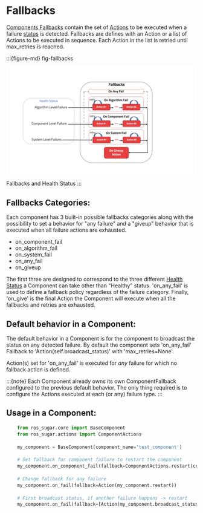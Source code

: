 # Fallbacks

 [Components Fallbacks](../apidocs/ros_sugar/ros_sugar.core.fallbacks.md/#classes) contain the set of [Actions](actions.md) to be executed when a failure [status](status.md) is detected. Fallbacks are defines with an Action or a list of Actions to be executed in sequence. Each Action in the list is retried until max_retries is reached.

:::{figure-md} fig-fallbacks

<img src="../_static/images/diagrams/fallbacks.jpg" alt="Fallbacks and Health Status" width="900px">

Fallbacks and Health Status
:::

## Fallbacks Categories:

Each component has 3 built-in possible fallbacks categories along with the possibility to set a behavior for "any failure" and a "giveup" behavior that is executed when all failure actions are exhausted.

- on_component_fail
- on_algorithm_fail
- on_system_fail
- on_any_fail
- on_giveup


The first three are designed to correspond to the three different [Health Status](status.md) a Component can take other than "Healthy" status. 'on_any_fail' is used to define a fallback policy regardless of the failure category. Finally, 'on_give' is the final Action the Component will execute when all the fallbacks and retries are exhausted.


## Default behavior in a Component:

The default behavior in a Component is for the component to broadcast the status on any detected failure. By default the component sets 'on_any_fail' Fallback to 'Action(self.broadcast_status)' with 'max_retries=None'.

Action(s) set for 'on_any_fail' is executed for *any* failure for which no fallback action is defined.

:::{note} Each Component already owns its own ComponentFallback configured to the previous default behavior. The only thing required is to configure the Actions executed at each (or any) failure type.
:::


## Usage in a Component:
```python
    from ros_sugar.core import BaseComponent
    from ros_sugar.actions import ComponentActions

    my_component = BaseComponent(component_name='test_component')

    # Set fallback for component failure to restart the component
    my_component.on_component_fail(fallback=ComponentActions.restart(component=my_component))

    # Change fallback for any failure
    my_component.on_fail(fallback=Action(my_component.restart))

    # First broadcast status, if another failure happens -> restart
    my_component.on_fail(fallback=[Action(my_component.broadcast_status), Action(my_component.restart)])
```
